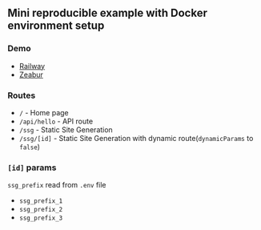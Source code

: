 ## Mini reproducible example with Docker environment setup

### Demo

- [Railway](https://next-docker-env-production.up.railway.app/)
- [Zeabur](https://next-docker-env-test.zeabur.app/)

### Routes

- `/` - Home page
- `/api/hello` - API route
- `/ssg` - Static Site Generation
- `/ssg/[id]` - Static Site Generation with dynamic route(`dynamicParams` to `false`)

### `[id]` params

`ssg_prefix` read from `.env` file

- `ssg_prefix_1`
- `ssg_prefix_2`
- `ssg_prefix_3`

